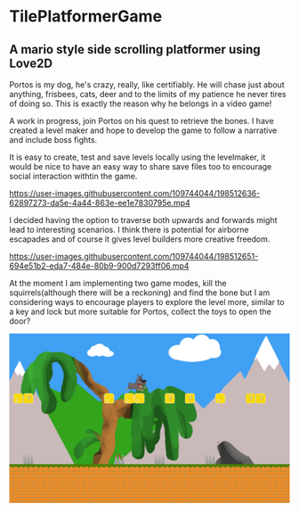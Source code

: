 # TilePlatformerGame

## A mario style side scrolling platformer using Love2D

Portos is my dog, he's crazy, really, like certifiably. He will chase just about anything, frisbees, cats, deer and to the limits of my patience he never tires of doing so. This is exactly the reason why he belongs in a video game!

A work in progress, join Portos on his quest to retrieve the bones. I have created a level maker and hope to develop the game to follow a narrative and include boss fights.

It is easy to create, test and save levels locally using the levelmaker, it would be nice to have an easy way to share save files too to encourage social interaction withtin the game.

https://user-images.githubusercontent.com/109744044/198512636-62897273-da5e-4a44-863e-ee1e7830795e.mp4

I decided having the option to traverse both upwards and forwards might lead to interesting scenarios. I think there is potential for airborne escapades and of course it gives level builders more creative freedom.


https://user-images.githubusercontent.com/109744044/198512651-694e51b2-eda7-484e-80b9-900d7293ff06.mp4

At the moment I am implementing two game modes, kill the squirrels(although there will be a reckoning) and find the bone but I am considering ways to encourage players to explore the level more, similar to a key and lock but more suitable for Portos, collect the toys to open the door?



![image](screenshot.png "screenshot")
